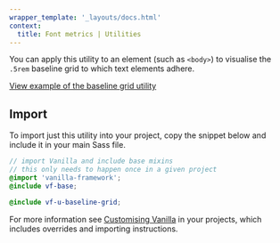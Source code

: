 ```yaml
---
wrapper_template: '_layouts/docs.html'
context:
  title: Font metrics | Utilities
---
```


You can apply this utility to an element (such as `<body>`) to visualise the `.5rem` baseline grid to which text elements adhere.

<div class="embedded-example"><a href="/docs/examples/utilities/baseline-grid/" class="js-example">
View example of the baseline grid utility
</a></div>

## Import

To import just this utility into your project, copy the snippet below and include it in your main Sass file.

```scss
// import Vanilla and include base mixins
// this only needs to happen once in a given project
@import 'vanilla-framework';
@include vf-base;

@include vf-u-baseline-grid;
```

For more information see [Customising Vanilla](/docs/customising-vanilla/) in your projects, which includes overrides and importing instructions.
